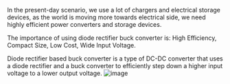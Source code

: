 In the present-day scenario, we use a lot of chargers and electrical storage devices, as the world is moving more towards electrical side, we need highly efficient power converters and storage devices.

The importance of using diode rectifier buck converter is:  High Efficiency, Compact Size, Low Cost, Wide Input Voltage.

Diode rectifier based buck converter is a type of DC-DC converter that uses a diode rectifier and a buck converter to efficiently step down a higher input voltage to a lower output voltage.
![image](https://github.com/Ruthvik-reddy-A/Rectifier-based-buck-converter-prototype-for-charging-applications/assets/73007037/d22ce00e-344e-4aca-9117-c4c4031a9009)
